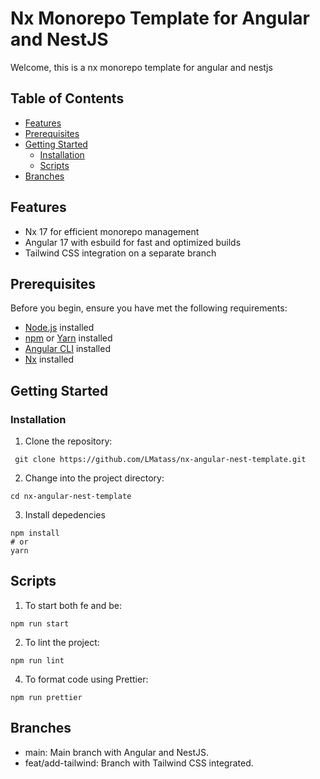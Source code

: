 # Nx Monorepo Template for Angular and NestJS

Welcome, this is a nx monorepo template for angular and nestjs

## Table of Contents

- [Features](#features)
- [Prerequisites](#prerequisites)
- [Getting Started](#getting-started)
  - [Installation](#installation)
  - [Scripts](#scripts)
- [Branches](#branches)

## Features

- Nx 17 for efficient monorepo management
- Angular 17 with esbuild for fast and optimized builds
- Tailwind CSS integration on a separate branch

## Prerequisites

Before you begin, ensure you have met the following requirements:

- [Node.js](https://nodejs.org/) installed
- [npm](https://www.npmjs.com/) or [Yarn](https://yarnpkg.com/) installed
- [Angular CLI](https://cli.angular.io/) installed
- [Nx](https://nx.dev/) installed

## Getting Started

### Installation

1. Clone the repository:
  ```
   git clone https://github.com/LMatass/nx-angular-nest-template.git
  ```
2. Change into the project directory:
  ``` 
  cd nx-angular-nest-template
  ```
3. Install depedencies
  ``` 
  npm install
  # or
  yarn
  ```
## Scripts

1. To start both fe and be:
  ```
  npm run start
  ```
2. To lint the project:
  ```
  npm run lint
  ```
4. To format code using Prettier:
  ```
  npm run prettier
  ```

## Branches
  - main: Main branch with Angular and NestJS.
  - feat/add-tailwind: Branch with Tailwind CSS integrated.

